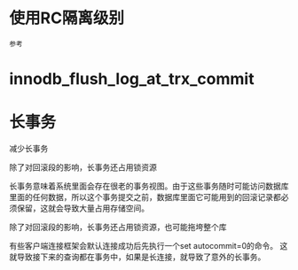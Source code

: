 





# 使用RC隔离级别

    参考
    
# innodb_flush_log_at_trx_commit


    

# 长事务
减少长事务

除了对回滚段的影响，长事务还占用锁资源
   

长事务意味着系统里面会存在很老的事务视图。由于这些事务随时可能访问数据库里面的任何数据，所以这个事务提交之前，数据库里面它可能用到的回滚记录都必须保留，这就会导致大量占用存储空间。


除了对回滚段的影响，长事务还占用锁资源，也可能拖垮整个库
 
 有些客户端连接框架会默认连接成功后先执行一个set autocommit=0的命令。
 这就导致接下来的查询都在事务中，如果是长连接，就导致了意外的长事务。
